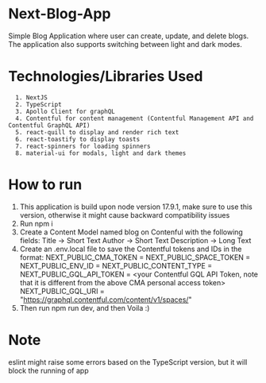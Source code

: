 # Next-Blog-App
Simple Blog Application where user can create, update, and delete blogs. The application also supports switching between light and dark modes.
# Technologies/Libraries Used
      1. NextJS
      2. TypeScript
      3. Apollo Client for graphQL
      4. Contentful for content management (Contentful Management API and Contentful GraphQL API)
      5. react-quill to display and render rich text
      6. react-toastify to display toasts
      7. react-spinners for loading spinners
      8. material-ui for modals, light and dark themes
# How to run
1. This application is build upon node version 17.9.1, make sure to use this version, otherwise it might cause backward compatibility issues
2. Run npm i
3. Create a Content Model named blog on Contenful with the following fields:
      Title -> Short Text
      Author -> Short Text
      Description -> Long Text
4. Create an .env.local file to save the Contentful tokens and IDs in the format:
      NEXT_PUBLIC_CMA_TOKEN = <your contentful management API personal access token>
      NEXT_PUBLIC_SPACE_TOKEN = <your space ID>
      NEXT_PUBLIC_ENV_ID = <your environment ID e.g. master>
      NEXT_PUBLIC_CONTENT_TYPE = <the name of content model e.g.blog>
      NEXT_PUBLIC_GQL_API_TOKEN = <your Contentful GQL API Token, note that it is different from the above CMA personal access token>
      NEXT_PUBLIC_GQL_URI = "https://graphql.contentful.com/content/v1/spaces/<your space id>"
4. Then run npm run dev, and then Voila :)

# Note
eslint might raise some errors based on the TypeScript version, but it will block the running of app

